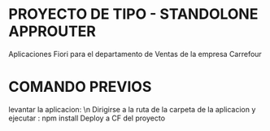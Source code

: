 # PROYECTO DE TIPO - STANDOLONE APPROUTER
Aplicaciones Fiori para el departamento de Ventas de la empresa Carrefour
# COMANDO PREVIOS
levantar la aplicacion: \n
Dirigirse a la ruta de la carpeta de la aplicacion y ejecutar : 
 npm install
Deploy a CF del proyecto
